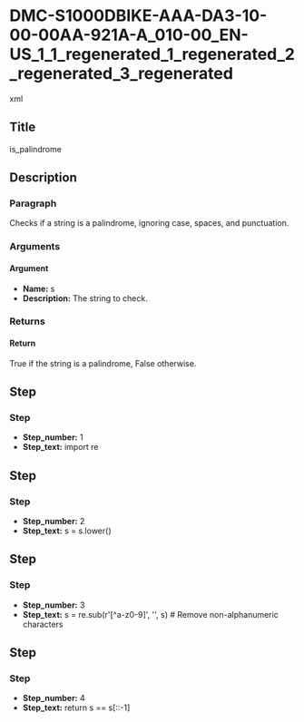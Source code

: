 # DMC-S1000DBIKE-AAA-DA3-10-00-00AA-921A-A_010-00_EN-US_1_1_regenerated_1_regenerated_2_regenerated_3_regenerated

xml
<procedure xmlns:dc="http://www.purl.org/dc/elements/1.1/" xmlns:rdf="http://www.w3.org/1999/02/22-rdf-syntax-ns#" xmlns:xlink="http://www.w3.org/1999/xlink" xmlns:xsi="http://www.w3.org/2001/XMLSchema-instance" xsi:noNamespaceSchemaLocation="http://www.s1000d.org/S1000D_6/xml_schema_flat/proced.xsd">
## Title
is_palindrome

## Description

### Paragraph
Checks if a string is a palindrome, ignoring case, spaces, and punctuation.

### Arguments

#### Argument
*   **Name:** s
*   **Description:** The string to check.

### Returns

#### Return
True if the string is a palindrome, False otherwise.

## Step

### Step
*   **Step_number:** 1
*   **Step_text:** import re

## Step

### Step
*   **Step_number:** 2
*   **Step_text:** s = s.lower()

## Step

### Step
*   **Step_number:** 3
*   **Step_text:** s = re.sub(r'[^a-z0-9]', '', s)  # Remove non-alphanumeric characters

## Step

### Step
*   **Step_number:** 4
*   **Step_text:** return s == s[::-1]